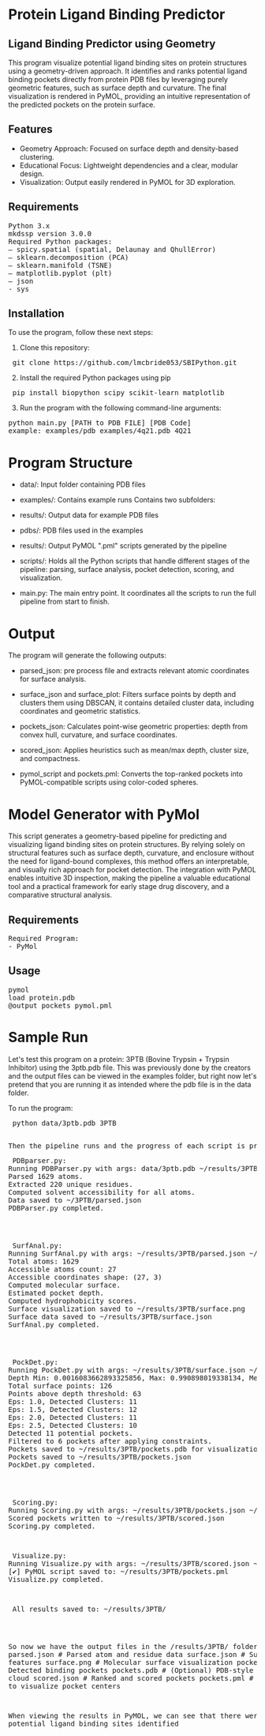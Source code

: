 # Protein Ligand Binding Predictor

## Ligand Binding Predictor using Geometry 

This program visualize potential ligand binding sites on protein structures using a geometry-driven approach. It identifies and ranks potential ligand binding pockets directly from protein PDB files by leveraging purely geometric features, such as surface depth and curvature. The final visualization is rendered in PyMOL, providing an intuitive representation of the predicted pockets on the protein surface.

## Features
* Geometry Approach: Focused on surface depth and density-based clustering.
* Educational Focus: Lightweight dependencies and a clear, modular design.
* Visualization: Output easily rendered in PyMOL for 3D exploration.


## Requirements
<pre>Python 3.x 
mkdssp version 3.0.0 
Required Python packages:
– spicy.spatial (spatial, Delaunay and QhullError) 
– sklearn.decomposition (PCA)
– sklearn.manifold (TSNE)
– matplotlib.pyplot (plt)
– json 
- sys   </pre>

## Installation
To use the program, follow these next steps:

1. Clone this repository:
<pre> git clone https://github.com/lmcbride053/SBIPython.git </pre>

2. Install the required Python packages using pip
<pre> pip install biopython scipy scikit-learn matplotlib </pre>

3. Run the program with the following command-line arguments:
<pre>python main.py [PATH to PDB FILE] [PDB Code] 
example: examples/pdb_examples/4q21.pdb 4Q21 </pre>

# Program Structure
* data/:
Input folder containing PDB files

* examples/: Contains example runs
Contains two subfolders:
* results/: Output data for example PDB files
* pdbs/: PDB files used in the examples

* results/:
Output PyMOL ".pml" scripts generated by the pipeline

* scripts/:
Holds all the Python scripts that handle different stages of the pipeline: parsing, surface analysis, pocket detection, scoring, and visualization.

* main.py:
The main entry point. It coordinates all the scripts to run the full pipeline from start to finish.
</pre>


# Output 
The program will generate the following outputs:

* parsed_json: pre process file and extracts relevant atomic coordinates for surface analysis.

* surface_json and surface_plot: Filters surface points by depth and clusters them using DBSCAN, it contains detailed cluster data, including coordinates and geometric statistics.

* pockets_json: Calculates point-wise geometric properties: depth from convex hull, curvature, and surface coordinates.

* scored_json: Applies heuristics such as mean/max depth, cluster size, and compactness.

* pymol_script and pockets.pml: Converts the top-ranked pockets into PyMOL-compatible scripts using color-coded spheres.


# Model Generator with PyMol

This script generates a geometry-based pipeline for predicting and visualizing ligand binding sites on protein structures. By relying solely on structural features such as surface depth, curvature, and enclosure without the need for ligand-bound complexes, this method offers an interpretable, and visually rich approach for pocket detection. The integration with PyMOL enables intuitive 3D inspection, making the pipeline a valuable educational tool and a practical framework for early stage drug discovery, and a comparative structural analysis.

## Requirements

<pre>Required Program:
- PyMol </pre>

## Usage
<pre>pymol
load protein.pdb
@output_pockets_pymol.pml </pre>

# Sample Run 
Let's test this program on a protein: 3PTB (Bovine Trypsin + Trypsin Inhibitor) using the 3ptb.pdb file. This was previously done by the creators and the output files can be viewed in the examples folder, but right now let's pretend that you are running it as intended where the pdb file is in the data folder.

To run the program:
<pre> python data/3ptb.pdb 3PTB <pre>

Then the pipeline runs and the progress of each script is printed into the terminal:
<pre> PDBparser.py:
Running PDBParser.py with args: data/3ptb.pdb ~/results/3PTB/parsed.json
Parsed 1629 atoms.
Extracted 220 unique residues.
Computed solvent accessibility for all atoms.
Data saved to ~/3PTB/parsed.json
PDBParser.py completed. </pre>

<pre> SurfAnal.py:
Running SurfAnal.py with args: ~/results/3PTB/parsed.json ~/results/3PTB/surface.json ~/results/3PTB/surface.png
Total atoms: 1629
Accessible atoms count: 27
Accessible coordinates shape: (27, 3)
Computed molecular surface.
Estimated pocket depth.
Computed hydrophobicity scores.
Surface visualization saved to ~/results/3PTB/surface.png
Surface data saved to ~/results/3PTB/surface.json
SurfAnal.py completed. </pre>

<pre> PockDet.py:
Running PockDet.py with args: ~/results/3PTB/surface.json ~/results/3PTB/pockets.json
Depth Min: 0.0016083662893325856, Max: 0.990898019338134, Mean: 0.46915439949616383
Total surface points: 126
Points above depth threshold: 63
Eps: 1.0, Detected Clusters: 11
Eps: 1.5, Detected Clusters: 12
Eps: 2.0, Detected Clusters: 11
Eps: 2.5, Detected Clusters: 10
Detected 11 potential pockets.
Filtered to 6 pockets after applying constraints.
Pockets saved to ~/results/3PTB/pockets.pdb for visualization.
Pockets saved to ~/results/3PTB/pockets.json
PockDet.py completed. </pre>
  
<pre> Scoring.py:
Running Scoring.py with args: ~/results/3PTB/pockets.json ~/results/3PTB/scored.json
Scored pockets written to ~/results/3PTB/scored.json
Scoring.py completed. <pre>

<pre> Visualize.py:
Running Visualize.py with args: ~/results/3PTB/scored.json ~/results/3PTB/pockets.pml
[✔] PyMOL script saved to: ~/results/3PTB/pockets.pml
Visualize.py completed. <pre>

<pre> All results saved to: ~/results/3PTB/ </pre>

So now we have the output files in the /results/3PTB/ folder:
    parsed.json         # Parsed atom and residue data
    surface.json        # Surface point features
    surface.png         # Molecular surface visualization
    pockets.json        # Detected binding pockets
    pockets.pdb         # (Optional) PDB-style pocket point cloud
    scored.json         # Ranked and scored pockets
    pockets.pml         # PyMOL script to visualize pocket centers

When viewing the results in PyMOL, we can see that there were 6 potential ligand binding sites identified
